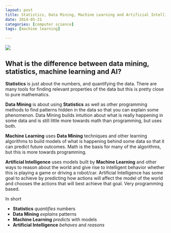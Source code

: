 ```yaml
---
layout: post
title: Statistics, Data Mining, Machine Learning and Artificial Intelligence
date: 2014-05-21
categories: [computer science]
tags: [machine learning]

---
```


[![](http://sungsoo.github.com/images/ml.png)](http://sungsoo.github.com/images/ml.png)

## What is the difference between data mining, statistics, machine learning and AI?

**Statistics** is just about the numbers, and quantifying the data. There are many tools for finding relevant properties of the data but this is pretty close to pure mathematics.

**Data Mining** is about using **Statistics** as well as other programming methods to find patterns hidden in the data so that you can explain some phenomenon. Data Mining builds intuition about what is really happening in some data and is still little more towards math than programming, but uses both.

**Machine Learning** uses **Data Mining** techniques and other learning algorithms to build models of what is happening behind some data so that it can predict future outcomes. Math is the basis for many of the algorithms, but this is more towards programming.

**Artificial Intelligence** uses models built by **Machine Learning** and other ways to reason about the world and give rise to intelligent behavior whether this is playing a game or driving a robot/car. Artificial Intelligence has some goal to achieve by predicting how actions will affect the model of the world and chooses the actions that will best achieve that goal. Very programming based.

In short

* **Statistics** *quantifies* numbers
* **Data Mining** *explains* patterns
* **Machine Learning** *predicts* with models
* **Artificial Intelligence** *behaves* and *reasons*


